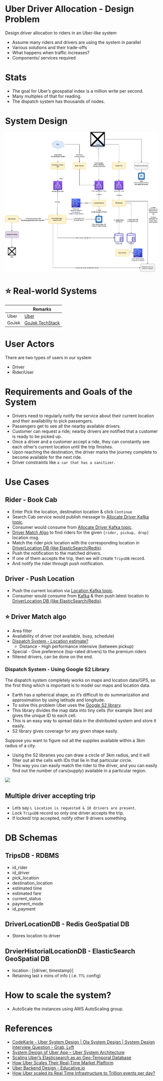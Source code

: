 # Uber Driver Allocation - Design Problem

Design driver allocation to riders in an Uber-like system
- Assume many riders and drivers are using the system in parallel
- Various solutions and their trade-offs
- What happens when traffic increases?
- Components/ services required

# Stats
- The goal for Uber’s geospatial index is a million write per second.
- Many multiples of that for reading.
- The dispatch system has thousands of nodes.

# System Design

![](DriverAllocation.drawio.png)

# :star: Real-world Systems

|       | Remarks                                                          |
|-------|------------------------------------------------------------------|
| Uber  | [Uber](../../1_TechStacksRealApps/Uber)                         |
| GoJek | [GoJek TechStack](../../1_TechStacksRealApps/GoJekTechStack.md) |

# User Actors
There are two types of users in our system
- Driver 
- Rider/User

# Requirements and Goals of the System
- Drivers need to regularly notify the service about their current location and their availability to pick passengers.
- Passengers get to see all the nearby available drivers.
- Customer can request a ride; nearby drivers are notified that a customer is ready to be picked up.
- Once a driver and a customer accept a ride, they can constantly see each other’s current location until the trip finishes.
- Upon reaching the destination, the driver marks the journey complete to become available for the next ride.
- Driver constraints like `a car that has a sanitizer`.

# Use Cases

## Rider - Book Cab
- Enter Pick the location, destination location & click `Continue`
- Search Cab service would publish message to [Allocate Driver Kafka topic](../../5_MessageBrokers/Kafka/Readme.md).
- Consumer would consume from [Allocate Driver Kafka topic](../../5_MessageBrokers/Kafka/Readme.md).
- [Driver Match Algo](#star-driver-match-algo) to find riders for the given `{rider, pickup, drop}` location msg.
- Match the rider pick location with the corresponding location in [DriverLocation DB (like ElasticSearch/Redis)](../../3_DatabaseServices/Search-Databases/ElasticSearch/Readme.md).
- Push the notification to the matched drivers.
- If one of them accepts the trip, then we will create `TripsDB` record. 
- And notify the rider through push notification.

## Driver - Push Location
- Push the current location via [Location Kafka topic](../../5_MessageBrokers/Kafka/Readme.md).
- Consumer would consume from [Kafka](../../5_MessageBrokers/Kafka/Readme.md) & then push latest location to [DriverLocation DB (like ElasticSearch/Redis)](../../3_DatabaseServices/Search-Databases/ElasticSearch/Readme.md).

## :star: Driver Match algo
- Area filter
- Availability of driver (not available, busy, schedule)
- [Dispatch System - Location estimate?](#dispatch-system---using-google-s2-library)
  - Distance - High performance intensive (between pickup)
- Special - Give preference (top-rated drivers) to the premium riders
- filtered drivers, can be done on the end.

### Dispatch System - Using Google S2 Library

The dispatch system completely works on maps and location data/GPS, so the first thing which is important is to model our maps and location data.
- Earth has a spherical shape, so it’s difficult to do summarization and approximation by using latitude and longitude. 
- To solve this problem Uber uses the [Google S2 library](https://s2geometry.io/). 
- This library divides the map data into tiny cells (for example 3km) and gives the unique ID to each cell. 
- This is an easy way to spread data in the distributed system and store it easily.
- S2 library gives coverage for any given shape easily. 

Suppose you want to figure out all the supplies available within a 3km radius of a city. 
- Using the S2 libraries you can draw a circle of 3km radius, and it will filter out all the cells with IDs that lie in that particular circle. 
- This way you can easily match the rider to the driver, and you can easily find out the number of cars(supply) available in a particular region.

![](https://s2geometry.io/devguide/img/s2hierarchy.gif)

## Multiple driver accepting trip
- Lets say `L Location is requested & 10 drivers are present`.
- Lock `TripsDB` record so only one driver accepts the trip.
- If locked/ trip accepted, notify other 9 drivers something.

# DB Schemas

## TripsDB - RDBMS
- id_rider
- id_driver
- pick_location
- destination_location
- estimated time
- estimated fare
- current_status
- payment_mode
- id_payment

## DriverLocationDB - Redis GeoSpatial DB
- Stores location to driver 

## DrvierHistorialLocationDB - ElasticSearch GeoSpatial DB
- location : [{driver, timestamp}]
- Retaining last x mins of info ( i.e. `TTL` config)

# How to scale the system?
- AutoScale the instances using AWS AutoScaling group.

# References
- [CodeKarle - Uber System Design | Ola System Design | System Design Interview Question - Grab, Lyft](https://www.youtube.com/watch?v=Tp8kpMe-ZKw)
- [System Design of Uber App – Uber System Architecture](https://www.geeksforgeeks.org/system-design-of-uber-app-uber-system-architecture/)
- [Scaling Uber’s Elasticsearch as an Geo-Temporal Database](https://qconlondon.com/ln2018/system/files/presentation-slides/qcon-london-2018-pdf.pdf)
- [How Uber Scales Their Real-Time Market Platform](http://highscalability.com/blog/2015/9/14/how-uber-scales-their-real-time-market-platform.html)
- [Uber Backend Design - Educative.io](https://www.educative.io/blog/uber-backend-system-design)
- [How Uber scaled its Real Time Infrastructure to Trillion events per day?](https://www.youtube.com/watch?v=K-fI2BeTLkk)

